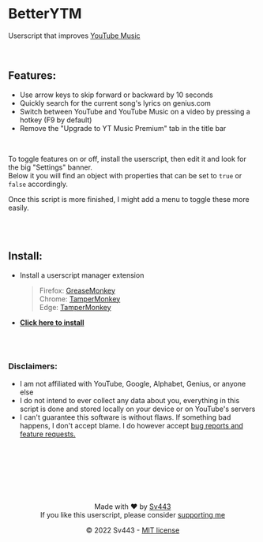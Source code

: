 # BetterYTM
Userscript that improves [YouTube Music](https://music.youtube.com/)

<br>

## Features:
- Use arrow keys to skip forward or backward by 10 seconds
- Quickly search for the current song's lyrics on genius.com
- Switch between YouTube and YouTube Music on a video by pressing a hotkey (F9 by default)
- Remove the "Upgrade to YT Music Premium" tab in the title bar

<br>

To toggle features on or off, install the userscript, then edit it and look for the big "Settings" banner.  
Below it you will find an object with properties that can be set to `true` or `false` accordingly.  
  
Once this script is more finished, I might add a menu to toggle these more easily.

<br><br>

## Install:
- Install a userscript manager extension
    > Firefox: [GreaseMonkey](https://addons.mozilla.org/en-US/firefox/addon/greasemonkey/)  
    > Chrome: [TamperMonkey](https://chrome.google.com/webstore/detail/tampermonkey/dhdgffkkebhmkfjojejmpbldmpobfkfo?hl=en)  
    > Edge: [TamperMonkey](https://microsoftedge.microsoft.com/addons/detail/tampermonkey/iikmkjmpaadaobahmlepeloendndfphd)
- **[Click here to install](https://github.com/Sv443/BetterYTM/raw/main/BetterYTM.user.js)**

<br><br>

### Disclaimers:
- I am not affiliated with YouTube, Google, Alphabet, Genius, or anyone else
- I do not intend to ever collect any data about you, everything in this script is done and stored locally on your device or on YouTube's servers
- I can't guarantee this software is without flaws. If something bad happens, I don't accept blame. I do however accept [bug reports and feature requests.](https://github.com/Sv443/BetterYTM/issues/new)

<br><br><br><br><br><br>

<div align="center" style="text-align: center;">

Made with ❤️ by [Sv443](https://github.com/Sv443)  
If you like this userscript, please consider [supporting me](https://github.com/sponsors/Sv443)  
  
© 2022 Sv443 - [MIT license](./LICENSE.txt)

</div>
